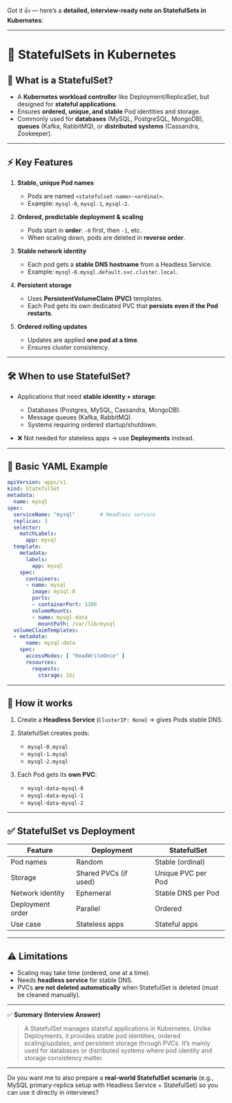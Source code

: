 Got it 👍 — here’s a **detailed, interview-ready note on StatefulSets in Kubernetes**:

---

# 📌 **StatefulSets in Kubernetes**

## 🔎 **What is a StatefulSet?**

* A **Kubernetes workload controller** like Deployment/ReplicaSet, but designed for **stateful applications**.
* Ensures **ordered, unique, and stable** Pod identities and storage.
* Commonly used for **databases** (MySQL, PostgreSQL, MongoDB), **queues** (Kafka, RabbitMQ), or **distributed systems** (Cassandra, Zookeeper).

---

## ⚡ **Key Features**

1. **Stable, unique Pod names**

   * Pods are named `<statefulset-name>-<ordinal>`.
   * Example: `mysql-0`, `mysql-1`, `mysql-2`.

2. **Ordered, predictable deployment & scaling**

   * Pods start in **order**: `-0` first, then `-1`, etc.
   * When scaling down, pods are deleted in **reverse order**.

3. **Stable network identity**

   * Each pod gets a **stable DNS hostname** from a Headless Service.
   * Example: `mysql-0.mysql.default.svc.cluster.local`.

4. **Persistent storage**

   * Uses **PersistentVolumeClaim (PVC)** templates.
   * Each Pod gets its own dedicated PVC that **persists even if the Pod restarts**.

5. **Ordered rolling updates**

   * Updates are applied **one pod at a time**.
   * Ensures cluster consistency.

---

## 🛠 **When to use StatefulSet?**

* Applications that need **stable identity + storage**:

  * Databases (Postgres, MySQL, Cassandra, MongoDB).
  * Message queues (Kafka, RabbitMQ).
  * Systems requiring ordered startup/shutdown.

* ❌ Not needed for stateless apps → use **Deployments** instead.

---

## 📄 **Basic YAML Example**

```yaml
apiVersion: apps/v1
kind: StatefulSet
metadata:
  name: mysql
spec:
  serviceName: "mysql"        # Headless service
  replicas: 3
  selector:
    matchLabels:
      app: mysql
  template:
    metadata:
      labels:
        app: mysql
    spec:
      containers:
      - name: mysql
        image: mysql:8
        ports:
        - containerPort: 3306
        volumeMounts:
        - name: mysql-data
          mountPath: /var/lib/mysql
  volumeClaimTemplates:
  - metadata:
      name: mysql-data
    spec:
      accessModes: [ "ReadWriteOnce" ]
      resources:
        requests:
          storage: 1Gi
```

---

## 🧩 **How it works**

1. Create a **Headless Service** (`ClusterIP: None`) → gives Pods stable DNS.
2. StatefulSet creates pods:

   * `mysql-0.mysql`
   * `mysql-1.mysql`
   * `mysql-2.mysql`
3. Each Pod gets its **own PVC**:

   * `mysql-data-mysql-0`
   * `mysql-data-mysql-1`
   * `mysql-data-mysql-2`

---

## ✅ **StatefulSet vs Deployment**

| Feature          | Deployment            | StatefulSet        |
| ---------------- | --------------------- | ------------------ |
| Pod names        | Random                | Stable (ordinal)   |
| Storage          | Shared PVCs (if used) | Unique PVC per Pod |
| Network identity | Ephemeral             | Stable DNS per Pod |
| Deployment order | Parallel              | Ordered            |
| Use case         | Stateless apps        | Stateful apps      |

---

## ⚠️ **Limitations**

* Scaling may take time (ordered, one at a time).
* Needs **headless service** for stable DNS.
* PVCs **are not deleted automatically** when StatefulSet is deleted (must be cleaned manually).

---

✅ **Summary (Interview Answer)**

> A StatefulSet manages stateful applications in Kubernetes. Unlike Deployments, it provides stable pod identities, ordered scaling/updates, and persistent storage through PVCs. It’s mainly used for databases or distributed systems where pod identity and storage consistency matter.

---

Do you want me to also prepare a **real-world StatefulSet scenario** (e.g., MySQL primary-replica setup with Headless Service + StatefulSet) so you can use it directly in interviews?
